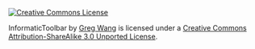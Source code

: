 [![Creative Commons License](http://i.creativecommons.org/l/by-sa/3.0/88x31.png)](http://creativecommons.org/licenses/by-sa/3.0/)

InformaticToolbar by <a xmlns:cc="http://creativecommons.org/ns#" href="https://github.com/gregwym/InformaticToolbar" property="cc:attributionName" rel="cc:attributionURL">Greg Wang</a> is licensed under a [Creative Commons Attribution-ShareAlike 3.0 Unported License](http://creativecommons.org/licenses/by-sa/3.0/).